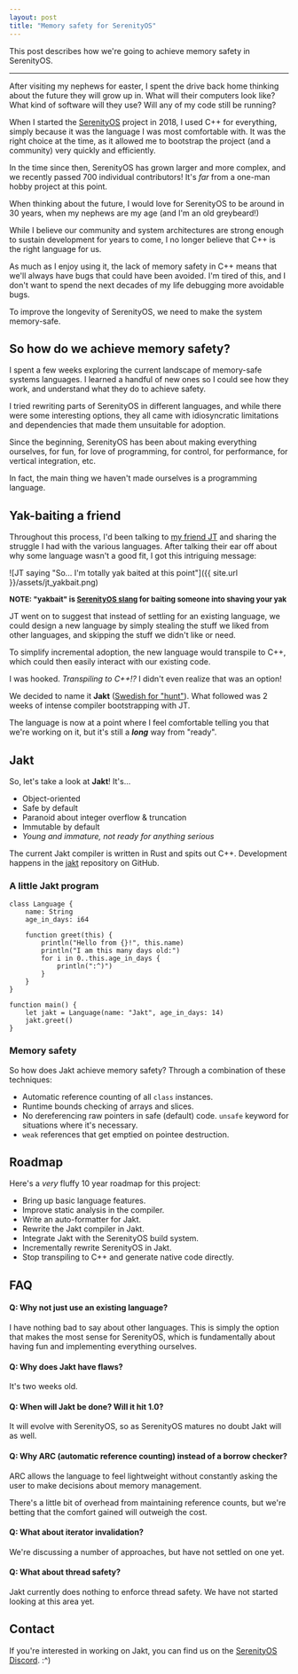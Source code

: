 ```yaml
---
layout: post
title: "Memory safety for SerenityOS"
---
```


This post describes how we're going to achieve memory safety in SerenityOS.

---

After visiting my nephews for easter, I spent the drive back home thinking about the future they will grow up in. What will their computers look like? What kind of software will they use? Will any of my code still be running?

When I started the [SerenityOS](https://github.com/SerenityOS/serenity) project in 2018, I used C++ for everything, simply because it was the language I was most comfortable with. It was the right choice at the time, as it allowed me to bootstrap the project (and a community) very quickly and efficiently.

In the time since then, SerenityOS has grown larger and more complex, and we recently passed 700 individual contributors! It's *far* from a one-man hobby project at this point.

When thinking about the future, I would love for SerenityOS to be around in 30 years, when my nephews are my age (and I'm an old greybeard!)

While I believe our community and system architectures are strong enough to sustain development for years to come, I no longer believe that C++ is the right language for us.

As much as I enjoy using it, the lack of memory safety in C++ means that we'll always have bugs that could have been avoided. I'm tired of this, and I don't want to spend the next decades of my life debugging more avoidable bugs.

To improve the longevity of SerenityOS, we need to make the system memory-safe.

## So how do we achieve memory safety?

I spent a few weeks exploring the current landscape of memory-safe systems languages. I learned a handful of new ones so I could see how they work, and understand what they do to achieve safety.

I tried rewriting parts of SerenityOS in different languages, and while there were some interesting options, they all came with idiosyncratic limitations and dependencies that made them unsuitable for adoption.

Since the beginning, SerenityOS has been about making everything ourselves, for fun, for love of programming, for control, for performance, for vertical integration, etc.

In fact, the main thing we haven't made ourselves is a programming language.

## Yak-baiting a friend

Throughout this process, I'd been talking to [my friend JT](https://twitter.com/jntrnr) and sharing the struggle I had with the various languages. After talking their ear off about why some language wasn't a good fit, I got this intriguing message:

![JT saying "So... I'm totally yak baited at this point"]({{ site.url }}/assets/jt_yakbait.png)

<font size=2><b>NOTE: "yakbait" is <a href="https://github.com/SerenityOS/yaksplained#yakbait-nerd-snipe">SerenityOS slang</a> for baiting someone into shaving your yak</b></font>

JT went on to suggest that instead of settling for an existing language, we could design a new language by simply stealing the stuff we liked from other languages, and skipping the stuff we didn't like or need.

To simplify incremental adoption, the new language would transpile to C++, which could then easily interact with our existing code.

I was hooked. *Transpiling to C++!?* I didn't even realize that was an option!

We decided to name it **Jakt** ([Swedish for "hunt"](https://en.wiktionary.org/wiki/jakt#Swedish)). What followed was 2 weeks of intense compiler bootstrapping with JT.

The language is now at a point where I feel comfortable telling you that we're working on it, but it's still a ***long*** way from "ready".

## Jakt

So, let's take a look at **Jakt**! It's...

- Object-oriented
- Safe by default
- Paranoid about integer overflow & truncation
- Immutable by default
- *Young and immature, not ready for anything serious*

The current Jakt compiler is written in Rust and spits out C++. Development happens in the [jakt](https://github.com/awesomekling/jakt) repository on GitHub.

### A little Jakt program

```
class Language {
    name: String
    age_in_days: i64
    
    function greet(this) {
        println("Hello from {}!", this.name)
        println("I am this many days old:")
        for i in 0..this.age_in_days {
            println(":^)")
        }
    }
}

function main() {
    let jakt = Language(name: "Jakt", age_in_days: 14)
    jakt.greet()
}
```

### Memory safety

So how does Jakt achieve memory safety? Through a combination of these techniques:

- Automatic reference counting of all `class` instances.
- Runtime bounds checking of arrays and slices.
- No dereferencing raw pointers in safe (default) code. `unsafe` keyword for situations where it's necessary.
- `weak` references that get emptied on pointee destruction.

## Roadmap

Here's a *very* fluffy 10 year roadmap for this project:

* Bring up basic language features. 
* Improve static analysis in the compiler.
* Write an auto-formatter for Jakt.
* Rewrite the Jakt compiler in Jakt.
* Integrate Jakt with the SerenityOS build system.
* Incrementally rewrite SerenityOS in Jakt.
* Stop transpiling to C++ and generate native code directly.

## FAQ

#### **Q: Why not just use an existing language?**

I have nothing bad to say about other languages. This is simply the option that makes the most sense for SerenityOS, which is fundamentally about having fun and implementing everything ourselves.

#### **Q: Why does Jakt have flaws?**

It's two weeks old.

#### **Q: When will Jakt be done? Will it hit 1.0?**

It will evolve with SerenityOS, so as SerenityOS matures no doubt Jakt will as well.

#### **Q: Why ARC (automatic reference counting) instead of a borrow checker?**

ARC allows the language to feel lightweight without constantly asking the user to make decisions about memory management.

There's a little bit of overhead from maintaining reference counts, but we're betting that the comfort gained will outweigh the cost.

#### **Q: What about iterator invalidation?**

We're discussing a number of approaches, but have not settled on one yet.

#### **Q: What about thread safety?**

Jakt currently does nothing to enforce thread safety. We have not started looking at this area yet.

## Contact

If you're interested in working on Jakt, you can find us on the [SerenityOS Discord](https://discord.gg/serenityos). :^)
